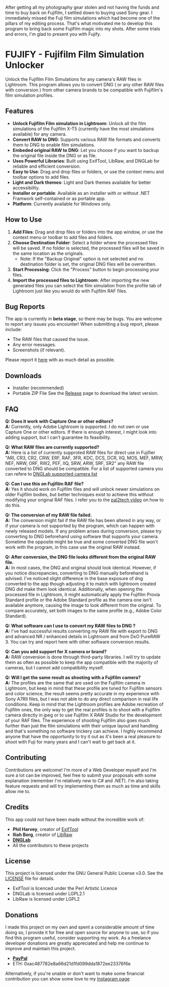 After getting all my photography gear stolen and not having the funds and time to buy back on Fujifilm, I settled down to buying used Sony gear. I immediately missed the Fuji film simulations which had become one of the pillars of my editing process. That's what motivated me to develop this program to bring back some Fujifilm magic into my shots. After some trials and errors, I'm glad to present you with Fujify.   

# FUJIFY - Fujifilm Film Simulation Unlocker
Unlock the Fujifilm Film Simulations for any camera's RAW files in Lightroom. This program allows you to convert DNG ( or any other RAW files with conversion ) from other camera brands to be compatible with Fujifilm's film simulation profiles.

## Features

- **Unlock Fujifilm Film simulation in Lightroom**: Unlock all the film simulations of the Fujifilm X-T5 (currently have the most simulations available) for any camera.
- **Convert RAW to DNG**: Supports various RAW file formats and converts them to DNG to enable film simulations.
- **Embeded original RAW to DNG**: Let you choose if you want to backup the original file inside the DNG or as file.
- **Uses Powerful Libraries**: Built using ExifTool, LibRaw, and DNGLab for reliable and efficient conversion.
- **Easy to Use**: Drag and drop files or folders, or use the context menu and toolbar options to add files.
- **Light and Dark themes**: Light and Dark themes available for better accessibility.
- **Installer or portable**: Available as an installer with or without .NET Framwork self-contained or as portable app.
- **Platform**: Currently available for Windows only.

## How to Use

1. **Add Files**: Drag and drop files or folders into the app window, or use the context menu or toolbar to add files and folders.
2. **Choose Destination Folder**: Select a folder where the processed files will be saved. If no folder is selected, the processed files will be saved in the same location as the originals.
   - Note: If the "Backup Original" option is not selected and no destination folder is set, the original DNG files will be overwritten.
3. **Start Processing**: Click the "Process" button to begin processing your files.
4. **Import the processed files to Lightroom**: After importing the new generated files you can select the film simulation from the profile tab of Lightroom just like you would do with Fujifilm RAF files.
   
## Bug Reports

The app is currently in **beta stage**, so there may be bugs. You are welcome to report any issues you encounter! When submitting a bug report, please include:

- The RAW files that caused the issue.
- Any error messages.
- Screenshots (if relevant).

Please report it [here](https://github.com/ip-web/Fujify/issues) with as much detail as possible.

## Downloads

- Installer (recommended)
- Portable ZIP File
See the [Release](https://github.com/ip-web/Fujify/releases) page to download the latest version.

## FAQ

**Q: Does it work with Capture One or other editors?**  
**A:** Currently, only Adobe Lightroom is supported. I do not own or use Capture One or other editors. If there is enough interest, I might look into adding support, but I can't guarantee its feasibility.

**Q: What RAW files are currently supported?**  
**A:** Here is a list of currently supproted RAW files for direct use in Fujifier "ARI, CR3, CR2, CRW, ERF, RAF, 3FR, KDC, DCS, DCR, IIQ, MOS, MEF, MRW, NEF, NRW, ORF, RW2, PEF, IIQ, SRW, ARW, SRF, SR2" any RAW file converted to DNG should be compatible. For a list of supported camera you can refere to [DNGLab supported camera list](https://github.com/dnglab/dnglab/blob/main/SUPPORTED_CAMERAS.md)

**Q: Can I use this on Fujifilm RAF file?**  
**A:** Yes it should work on Fujifilm files and will unlock newer simulations on older Fujifilm bodies, but better techniques exist to achieve this without modifying your original RAF files. I refer you to the [pal2tech video](https://www.youtube.com/watch?v=UUce-04DoSM) on how to do this.

**Q: The conversion of my RAW file failed.**  
**A:** The conversion might fail if the RAW file has been altered in any way, or if your camera is not supported by the program, which can happen with newly released models. If any problem arises during conversion, please try converting to DNG beforehand using software that supports your camera. Sometime the opposite might be true and some converted DNG file won't work with the program, in this case use the original RAW instead.

**Q: After conversion, the DNG file looks different from the original RAW file.**  
**A:** In most cases, the DNG and original should look identical. However, if you notice discrepancies, converting to DNG manually beforehand is advised. I've noticed slight difference in the base exposure of dng converted to the app though adjusting it to match with lightroom created DNG did make them look identical. Additionally, when opening the processed file in Lightroom, it might automatically apply the Fujifilm Provia Standard profile or the Adobe Standard profile as the camera one isn't available anymore, causing the image to look different from the original. To compare accurately, set both images to the same profile (e.g., Adobe Color Standard).

**Q: What software can I use to convert my RAW files to DNG ?**  
**A:** I've had successful results converting my RAW file with export to DNG and advanced NR / enhanced details in Lightroom and from DxO PureRAW 3. You can try and report here with other software conversion results.

**Q: Can you add support for X camera or brand?**  
**A:** RAW conversion is done through third-party libraries. I will try to update them as often as possible to keep the app compatible with the majority of cameras, but I cannot add compatibility myself.

**Q: Will I get the same result as shooting with a Fujifilm camera?**  
**A:** The profiles are the same that are used on the Fujifilm camera in Lightroom, but keep in mind that these profile are tuned for Fujifilm sensors and color science, the result seems pretty accurate in my experience with Sony A7RII files, but I was not able to do any direct comparison in real life conditions. Keep in mind that the Lightroom profiles are Adobe recreation of Fujifilm ones, the only way to get the real profiles is to shoot with a Fujifilm camera directly in jpeg or to use Fujifilm X RAW Studio for the development of your RAF files. The experience of shooting Fujifilm also goes much further than just the film simulations with their unique layout and handling and that's something no software trickery can achieve. I highly recommend anyone that have the opportunity to try it out as it's been a real pleasure to shoot with Fuji for many years and I can't wait to get back at it.

## Contributing

Contributions are welcome! I'm more of a Web Developer myself and I'm sure a lot can be improved, feel free to submit your proposals with some explanation (remember I'm relatively new to C# and .NET).
I'm also taking feature requests and will try implementing them as much as time and skills allow me to.

## Credits

This app could not have been made without the incredible work of:

- **Phil Harvey**, creator of [ExifTool](https://exiftool.org/)
- **Iliah Borg**, creator of [LibRaw](https://www.libraw.org/)
- [**DNGLab**](https://github.com/dnglab/dnglab/tree/main)
- All the contributors to these projects
  
## License

This project is licensed under the GNU General Public License v3.0. See the [LICENSE](LICENSE) file for details.

- ExifTool is licenced under the Perl Artistic Licence
- DNGLab is licensed under LGPL2.1
- LibRaw is licensed under LGPL2

## Donations

I made this project on my own and spent a considerable amount of time doing so, I provide it for free and open source for anyone to use, so if you find this program useful, consider supporting my work. As a freelance developer donations are greatly appreciated and help me continue to improve and maintain this project.

- [**PayPal**](https://www.paypal.com/donate/?hosted_button_id=7UJ9B3LBLTN4J)
- ETH: 0xac487782e8a66d21d1fd099dda1872ee23376f6e

Alternatively, if you're unable or don't want to make some financial contribution you can show some love to my [Instagram page](https://www.instagram.com/isi.do.re/) 

